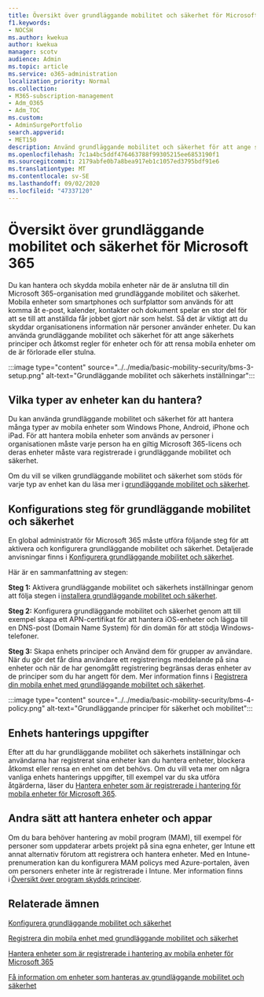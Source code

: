 ```yaml
---
title: Översikt över grundläggande mobilitet och säkerhet för Microsoft 365
f1.keywords:
- NOCSH
ms.author: kwekua
author: kwekua
manager: scotv
audience: Admin
ms.topic: article
ms.service: o365-administration
localization_priority: Normal
ms.collection:
- M365-subscription-management
- Adm_O365
- Adm_TOC
ms.custom:
- AdminSurgePortfolio
search.appverid:
- MET150
description: Använd grundläggande mobilitet och säkerhet för att ange säkerhets principer och åtkomst regler för enheter.
ms.openlocfilehash: 7c1a4bc5ddf476463788f99305215ee6853190f1
ms.sourcegitcommit: 2179abfe0b7a8bea917eb1c1057ed3795bdf91e6
ms.translationtype: MT
ms.contentlocale: sv-SE
ms.lasthandoff: 09/02/2020
ms.locfileid: "47337120"
---
```

# <a name="overview-of-basic-mobility-and-security-for-microsoft-365"></a>Översikt över grundläggande mobilitet och säkerhet för Microsoft 365

Du kan hantera och skydda mobila enheter när de är anslutna till din Microsoft 365-organisation med grundläggande mobilitet och säkerhet. Mobila enheter som smartphones och surfplattor som används för att komma åt e-post, kalender, kontakter och dokument spelar en stor del för att se till att anställda får jobbet gjort när som helst. Så det är viktigt att du skyddar organisationens information när personer använder enheter. Du kan använda grundläggande mobilitet och säkerhet för att ange säkerhets principer och åtkomst regler för enheter och för att rensa mobila enheter om de är förlorade eller stulna.

:::image type="content" source="../../media/basic-mobility-security/bms-3-setup.png" alt-text="Grundläggande mobilitet och säkerhets inställningar":::

## <a name="what-types-of-devices-can-you-manage"></a>Vilka typer av enheter kan du hantera?

Du kan använda grundläggande mobilitet och säkerhet för att hantera många typer av mobila enheter som Windows Phone, Android, iPhone och iPad. För att hantera mobila enheter som används av personer i organisationen måste varje person ha en giltig Microsoft 365-licens och deras enheter måste vara registrerade i grundläggande mobilitet och säkerhet.

Om du vill se vilken grundläggande mobilitet och säkerhet som stöds för varje typ av enhet kan du läsa mer i [grundläggande mobilitet och säkerhet](capabilities-of-basic-mobility-and-secruity.md).

## <a name="setup-steps-for-basic-mobility-and-security"></a>Konfigurations steg för grundläggande mobilitet och säkerhet

En global administratör för Microsoft 365 måste utföra följande steg för att aktivera och konfigurera grundläggande mobilitet och säkerhet. Detaljerade anvisningar finns i [Konfigurera grundläggande mobilitet och säkerhet](set-up-basic-mobility-and-security.md). 

Här är en sammanfattning av stegen:

**Steg 1:** Aktivera grundläggande mobilitet och säkerhets inställningar genom att följa stegen i [installera grundläggande mobilitet och säkerhet](set-up-basic-mobility-and-security.md).

**Steg 2:** Konfigurera grundläggande mobilitet och säkerhet genom att till exempel skapa ett APN-certifikat för att hantera iOS-enheter och lägga till en DNS-post (Domain Name System) för din domän för att stödja Windows-telefoner.

**Steg 3:** Skapa enhets principer och Använd dem för grupper av användare. När du gör det får dina användare ett registrerings meddelande på sina enheter och när de har genomgått registrering begränsas deras enheter av de principer som du har angett för dem. Mer information finns i [Registrera din mobila enhet med grundläggande mobilitet och säkerhet](enroll-your-mobile-device-using-basic-mobility-and-security.md). 

:::image type="content" source="../../media/basic-mobility-security/bms-4-policy.png" alt-text="Grundläggande principer för säkerhet och mobilitet":::

## <a name="device-management-tasks"></a>Enhets hanterings uppgifter

Efter att du har grundläggande mobilitet och säkerhets inställningar och användarna har registrerat sina enheter kan du hantera enheter, blockera åtkomst eller rensa en enhet om det behövs. Om du vill veta mer om några vanliga enhets hanterings uppgifter, till exempel var du ska utföra åtgärderna, läser du [Hantera enheter som är registrerade i hantering för mobila enheter för Microsoft 365](manage-devices-enrolled-in-mdm-in-microsoft-365.md).

## <a name="other-ways-to-manage-devices-and-apps"></a>Andra sätt att hantera enheter och appar

Om du bara behöver hantering av mobil program (MAM), till exempel för personer som uppdaterar arbets projekt på sina egna enheter, ger Intune ett annat alternativ förutom att registrera och hantera enheter. Med en Intune-prenumeration kan du konfigurera MAM policys med Azure-portalen, även om personers enheter inte är registrerade i Intune. Mer information finns i [Översikt över program skydds principer](https://go.microsoft.com/fwlink/?LinkId=2132517).

## <a name="related-topics"></a>Relaterade ämnen

[Konfigurera grundläggande mobilitet och säkerhet](set-up-basic-mobility-and-security.md)

[Registrera din mobila enhet med grundläggande mobilitet och säkerhet](enroll-your-mobile-device-using-basic-mobility-and-security.md)

[Hantera enheter som är registrerade i hantering av mobila enheter för Microsoft 365](manage-devices-enrolled-in-mdm-in-microsoft-365.md)

[Få information om enheter som hanteras av grundläggande mobilitet och säkerhet](get-details-about-basic-mobility-and-security-managed-devices.md)